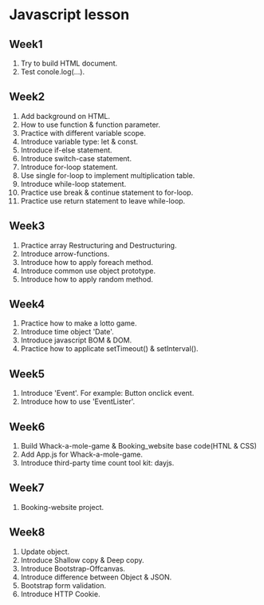 # Javascript lesson
## Week1
 1. Try to build HTML document.
 2. Test conole.log(...).
## Week2
 1. Add background on HTML.
 2. How to use function & function parameter.
 3. Practice with different variable scope.
 4. Introduce variable type: let & const.
 5. Introduce if-else statement.
 6. Introduce switch-case statement.
 7. Introduce for-loop statement.
 8. Use single for-loop to implement multiplication table.
 9. Introduce while-loop statement.
 10. Practice use break & continue statement to for-loop.
 11. Practice use return statement to leave while-loop.
## Week3
 1. Practice array Restructuring and Destructuring.
 2. Introduce arrow-functions.
 3. Introduce how to apply foreach method.
 4. Introduce common use object prototype.
 5. Introduce how to apply random method.
## Week4
 1. Practice how to make a lotto game.
 2. Introduce time object 'Date'.
 3. Introduce javascript BOM & DOM.
 4. Practice how to applicate setTimeout() & setInterval().
## Week5
 1. Introduce 'Event'. For example: Button onclick event.
 2. Introduce how to use 'EventLister'.
## Week6
 1. Build Whack-a-mole-game & Booking_website base code(HTNL & CSS)
 2. Add App.js for Whack-a-mole-game.
 3. Introduce third-party time count tool kit: dayjs.
## Week7 
 1. Booking-website project.
## Week8
 1. Update object.
 2. Introduce Shallow copy & Deep copy.
 3. Introduce Bootstrap-Offcanvas.
 4. Introduce difference between Object & JSON.
 5. Bootstrap form validation.
 6. Introduce HTTP Cookie.
